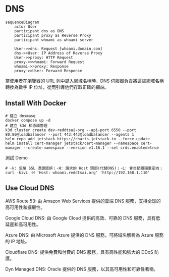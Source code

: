 # DNS

```mermaid
sequenceDiagram
    actor User
    participant dns as DNS
    participant proxy as Reverse Proxy
    participant whoami as whoami server

    User->>dns: Request [whoami.domain.com]
    dns->>User: IP Address of Reverse Proxy
    User->>proxy: HTTP Request
    proxy->>whoami: Forward Request
    whoami->>proxy: Response
    proxy->>User: Forward Response
```

當使用者在瀏覽器的 URL 列中鍵入網域名稱時，DNS 伺服器負責將這些網域名稱轉換為數字 IP 位址，從而引導他們存取正確的網站。

## Install With Docker

```
# 建立 dnsmasq
docker compose up -d
# 建立 k3d 和憑諝管理
k3d cluster create dev-reddtsai-org --api-port 6550 --port 80:80@loadbalancer --port 443:443@loadbalancer --agents 1
helm repo add jetstack https://charts.jetstack.io --force-update
helm install cert-manager jetstack/cert-manager --namespace cert-manager --create-namespace --version v1.16.1 --set crds.enabled=true
```

測試 Demo

```
# -k: 忽略 SSL 憑證錯誤；-H: 請求的 Host 頭部(代替DNS)；-L: 會自動跟隨重定向；
curl -kivL -H 'Host: whoami.reddtsai.org' 'http://192.168.1.110'
```

## Use Cloud DNS

AWS Route 53:
由 Amazon Web Services 提供的雲端 DNS 服務，支持全球的高可用性和擴展性。

Google Cloud DNS:
由 Google Cloud 提供的高效、可靠的 DNS 服務，具有低延遲和高可用性。

Azure DNS:
由 Microsoft Azure 提供的 DNS 服務，可將域名解析為 Azure 服務的 IP 地址。

Cloudflare DNS:
提供免費和付費的 DNS 服務，具有高性能和強大的 DDoS 防護。

Dyn Managed DNS:
Oracle 提供的 DNS 服務，以其高可用性和可靠性著稱。
